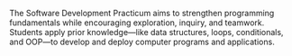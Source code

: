 The Software Development Practicum aims to strengthen programming fundamentals while encouraging exploration, inquiry, and teamwork. Students apply prior knowledge—like data structures, loops, conditionals, and OOP—to develop and deploy computer programs and applications.
